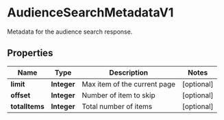 

# AudienceSearchMetadataV1

Metadata for the audience search response.

## Properties

| Name | Type | Description | Notes |
|------------ | ------------- | ------------- | -------------|
|**limit** | **Integer** | Max item of the current page |  [optional] |
|**offset** | **Integer** | Number of item to skip |  [optional] |
|**totalItems** | **Integer** | Total number of items |  [optional] |



